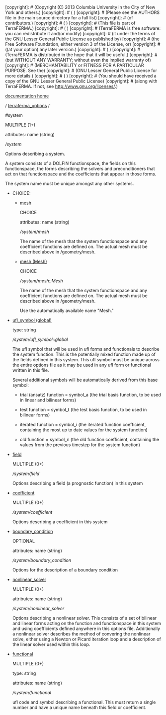 [copyright]: # (Copyright (C) 2013 Columbia University in the City of New York and others.)
[copyright]: # ( )
[copyright]: # (Please see the AUTHORS file in the main source directory for a full list)
[copyright]: # (of contributors.)
[copyright]: # ( )
[copyright]: # (This file is part of TerraFERMA.)
[copyright]: # ( )
[copyright]: # (TerraFERMA is free software: you can redistribute it and/or modify)
[copyright]: # (it under the terms of the GNU Lesser General Public License as published by)
[copyright]: # (the Free Software Foundation, either version 3 of the License, or)
[copyright]: # ((at your option) any later version.)
[copyright]: # ( )
[copyright]: # (TerraFERMA is distributed in the hope that it will be useful,)
[copyright]: # (but WITHOUT ANY WARRANTY; without even the implied warranty of)
[copyright]: # (MERCHANTABILITY or FITNESS FOR A PARTICULAR PURPOSE. See the)
[copyright]: # (GNU Lesser General Public License for more details.)
[copyright]: # ( )
[copyright]: # (You should have received a copy of the GNU Lesser General Public License)
[copyright]: # (along with TerraFERMA. If not, see <http://www.gnu.org/licenses/>.)

[documentation home](https://github.com/terraferma/terraferma/wiki/Documentation)

/ [terraferma_options](../terraferma_options.md) /

#system

MULTIPLE (1+) 

attributes: name (string) 

*/system*

Options describing a system.  

A system consists of a DOLFIN functionspace, 
the fields on this functionspace, the forms describing the solvers and preconditioners
that act on that functionspace and the coefficients that appear in those forms.

The system name must be unique amongst any other systems.

* CHOICE:
    * [mesh](system/mesh.md "child")

        CHOICE 

        attributes: name (string) 

        */system/mesh*

        The name of the mesh that the system functionspace and any coefficient functions are defined on. 
        The actual mesh must be described above in /geometry/mesh.

    * [mesh (Mesh)](system/mesh__Mesh.md "child")

        CHOICE 

        */system/mesh::Mesh*

        The name of the mesh that the system functionspace and any coefficient functions are defined on. 
        The actual mesh must be described above in /geometry/mesh.
        
        Use the automatically available name "Mesh."

* [ufl_symbol (global)](system/ufl_symbol__global.md "child")

    type: string

    */system/ufl_symbol::global*

    The ufl symbol that will be used in ufl forms and functionals to describe the system function. 
    This is the potentially mixed function made up of the fields defined in this system. This ufl
    symbol must be unique across the entire options file as it may be used in any ufl form or functional
    written in this file.
    
    Several additional symbols will be automatically derived from this base symbol:
    
    - trial (ansatz) function = symbol_a
        (the trial basis function, to be used in linear and bilinear forms)
    
    - test function           = symbol_t
        (the test basis function, to be used in bilinear forms)
    
    - iterated function       = symbol_i
        (the iterated function coefficient, containing the most up to date values for the system function)
    
    - old function            = symbol_n
        (the old function coefficient, containing the values from the previous timestep for the system function)
    

* [field](system/field.md "child")

    MULTIPLE (0+) 

    */system/field*

    Options describing a field (a prognostic function) in this system

* [coefficient](system/coefficient.md "child")

    MULTIPLE (0+) 

    */system/coefficient*

    Options describing a coefficient in this system

* [boundary_condition](system/boundary_condition.md "child")

    OPTIONAL 

    attributes: name (string) 

    */system/boundary_condition*

    Options for the description of a boundary condition

* [nonlinear_solver](system/nonlinear_solver.md "child")

    MULTIPLE (0+) 

    attributes: name (string) 

    */system/nonlinear_solver*

    Options describing a nonlinear solver.  This consists of a set of bilinear and linear forms acting on the function 
    and functionspace in this system and using coefficients defined anywhere in this options file.  Additionally a nonlinear
    solver describes the method of convering the nonlinear solve, either using a Newton or Picard iteration loop and a
    description of the linear solver used within this loop.

* [functional](system/functional.md "child")

    MULTIPLE (0+) 

    type: string

    attributes: name (string) 

    */system/functional*

    ufl code and symbol describing a functional.  This must return a single number and have a unique name beneath this field or coefficient.

[autogenerated]: # (This file was automatically generated from the schema file:/home/cwilson/repos/github/TerraFERMA/TerraFERMA/buckettools/schemas/system.rng.)

